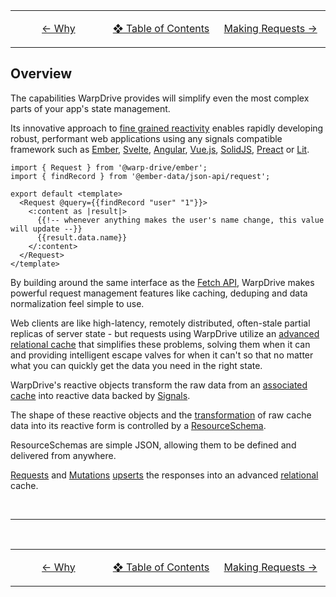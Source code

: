 <table>
  <tr>
    <td align="center" width="300">

[← Why](./1-why.md)</td>
   <td align="center" width="300">
   
[❖ Table of Contents](./0-index.md)</td>
   <td align="center" width="300">

[Making Requests →](./3-requests.md)</td>
  </tr>
</table>

## Overview

The capabilities WarpDrive provides will simplify even the most complex parts of your app's state management.

Its innovative approach to [fine grained reactivity](https://dev.to/ryansolid/a-hands-on-introduction-to-fine-grained-reactivity-3ndf) enables rapidly developing robust, performant web applications using any signals compatible framework such as [Ember](https://guides.emberjs.com/release/in-depth-topics/autotracking-in-depth/), [Svelte](https://svelte.dev/), [Angular](https://angular.dev/guide/signals), [Vue.js](https://vuejs.org/guide/extras/reactivity-in-depth.html), [SolidJS](https://www.solidjs.com/tutorial/introduction_signals),
[Preact](https://preactjs.com/guide/v10/signals/) or [Lit](https://lit.dev/docs/data/signals/).

```glimmer-ts
import { Request } from '@warp-drive/ember';
import { findRecord } from '@ember-data/json-api/request';

export default <template>
  <Request @query={{findRecord "user" "1"}}>
    <:content as |result|>
      {{!-- whenever anything makes the user's name change, this value will update --}}
      {{result.data.name}}
    </:content>
  </Request>
</template>
```

By building around the same interface as the [Fetch API](https://developer.mozilla.org/en-US/docs/Web/API/Fetch_API), WarpDrive makes powerful request management features like caching, deduping and data normalization feel simple to use.

Web clients are like high-latency, remotely distributed, often-stale partial replicas of server state - but requests using WarpDrive utilize an [advanced relational cache](./5-caching.md) that simplifies these problems, solving them when it can and providing intelligent escape valves for when it can't so that no matter what you can quickly get the data you need in the right state.

WarpDrive's reactive objects transform the raw data from an [associated cache](https://github.com/emberjs/data/blob/main/packages/core-types/src/cache.ts)
into reactive data backed by [Signals](https://github.com/tc39/proposal-signals#readme).

The shape of these reactive objects and the [transformation](./concepts/transformation.md) of raw cache data into its
reactive form is controlled by a [ResourceSchema](./concepts/schemas.md).

ResourceSchemas are simple JSON, allowing them to be defined and delivered from anywhere.

[Requests](./concepts/requests.md) and [Mutations](./concepts/mutations.md)  [upserts](./5-caching.md) the responses into an advanced [relational](../relationships/index.md) cache.



<br>

---

<br>

<table>
  <tr>
    <td align="center" width="300">

[← Why](./1-why.md)</td>
   <td align="center" width="300">
   
[❖ Table of Contents](./0-index.md)</td>
   <td align="center" width="300">

[Making Requests →](./3-requests.md)</td>
  </tr>
</table>

